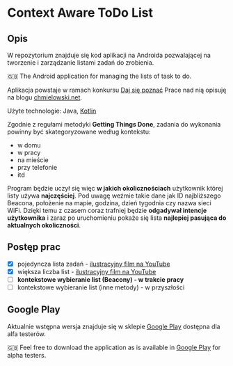 # Context Aware ToDo List

## Opis

W repozytorium znajduje się kod aplikacji na Androida pozwalającej na tworzenie i zarządzanie listami zadań do zrobienia. 

:uk: The Android application for managing the lists of task to do.

Aplikacja powstaje w ramach konkursu [Daj się poznać](http://www.maciejaniserowicz.com/daj-sie-poznac/)
Prace nad nią opisuję na blogu [chmielowski.net](http://www.chmielowski.net).

Użyte technologie: Java, [Kotlin](https://kotlinlang.org/)

Zgodnie z regułami metodyki **Getting Things Done**, zadania do wykonania powinny być skategoryzowane według kontekstu: 
* w domu
* w pracy
* na mieście
* przy telefonie
* itd 

Program będzie uczył się więc **w jakich okolicznościach** użytkownik której listy używa **najczęściej**. Pod uwagę weźmie takie dane jak ID najbliższego Beacona, położenie na mapie, godzina, dzień tygodnia czy nazwa sieci WiFi.
Dzięki temu z czasem coraz trafniej będzie **odgadywał intencje użytkownika** i zaraz po uruchomieniu pokaże się lista **najlepiej pasująca do aktualnych okoliczności**.

## Postęp prac
- [x] pojedyncza lista zadań - [ilustracyjny film na YouTube](https://www.youtube.com/watch?v=ewVoxfIU6jg)
- [x] większa liczba list - [ilustracyjny film na YouTube](https://www.youtube.com/watch?v=hIRoV4u_72Y)
- [ ] **kontekstowe wybieranie list (Beacony) - w trakcie pracy**
- [ ] kontekstowe wybieranie list (inne metody) - w przyszłości

## Google Play
Aktualnie wstępna wersja znajduje się w sklepie [Google Play](https://play.google.com/apps/testing/com.chmielowski.contexttasklist) dostępna dla alfa testerów.

:uk: Feel free to download the application as is available in [Google Play](https://play.google.com/apps/testing/com.chmielowski.contexttasklist) for alpha testers.
